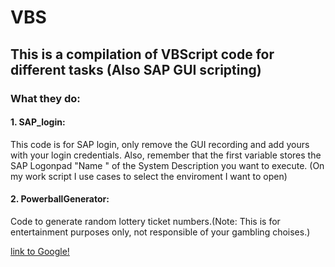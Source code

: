 # VBS


## This is a compilation of VBScript code for different tasks (Also SAP GUI scripting)

### What they do:

#### 1. SAP_login: 
This code is for SAP login, only remove the GUI recording and add yours with your login credentials. Also, remember that the first 
variable stores the SAP Logonpad "Name " of the System Description you want to execute. (On my work script I use cases to select the enviroment I want to open)


#### 2. PowerballGenerator: 
Code to generate random lottery ticket numbers.(Note: This is for entertainment purposes only, not responsible of your gambling choises.)

[link to Google!](http://google.com)
